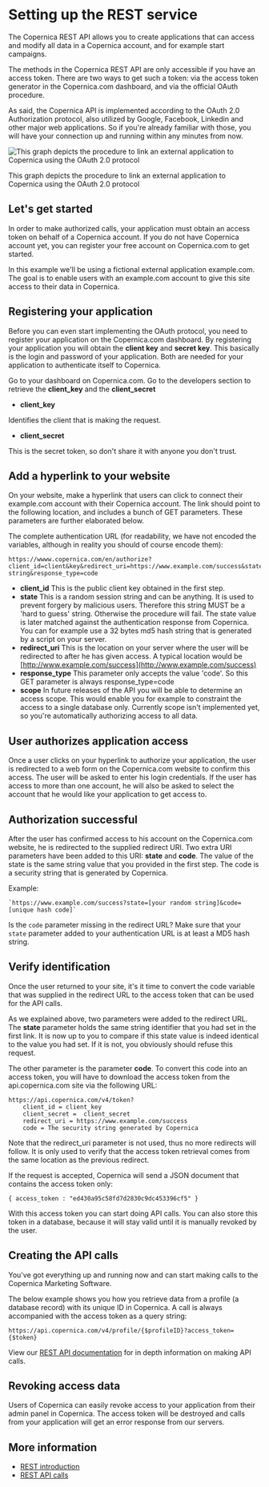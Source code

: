 # Setting up the REST service

The Copernica REST API allows you to create applications that can access
and modify all data in a Copernica account, and for example start
campaigns.

The methods in the Copernica REST API are only accessible if you have an
access token. There are two ways to get such a token: via the access
token generator in the Copernica.com dashboard, and via the official
OAuth procedure.

As said, the Copernica API is implemented according to the OAuth 2.0
Authorization protocol, also utilized by Google, Facebook, Linkedin and
other major web applications. So if you're already familiar with those,
you will have your connection up and running within any minutes from
now.

![This graph depicts the procedure to link an external application to
Copernica using the OAuth 2.0
protocol](../images/oauth-copernica.png "This graph depicts the procedure to link an external application to Copernica using the OAuth 2.0 protocol")

This graph depicts the procedure to link an external application to
Copernica using the OAuth 2.0 protocol

## Let's get started

In order to make authorized calls, your application must obtain an
access token on behalf of a Copernica account. If you do not have
Copernica account yet, you can register your free account on
Copernica.com to get started.

In this example we'll be using a fictional external application
example.com. The goal is to enable users with an example.com account to
give this site access to their data in Copernica.

## Registering your application

Before you can even start implementing the OAuth protocol, you need to
register your application on the Copernica.com dashboard. By registering your application you will
obtain the **client key** and **secret key**. This basically is the
login and password of your application. Both are needed for your
application to authenticate itself to Copernica.

Go to your dashboard on Copernica.com. Go to the developers section to
retrieve the **client\_key** and the **client\_secret**

-   **client\_key**

Identifies the client that is making the request.

-   **client\_secret**

This is the secret token, so don't share it with anyone you don't trust.

## Add a hyperlink to your website

On your website, make a hyperlink that users can click to connect their
example.com account with their Copernica account. The link should point
to the following location, and includes a bunch of GET parameters. These
parameters are further elaborated below.

The complete authentication URL (for readability, we have not encoded
the variables, although in reality you should of course encode them):

    https://wwww.copernica.com/en/authorize?client_id=client&key&redirect_uri=https://www.example.com/success&state=random string&response_type=code

-   **client\_id** This is the public client key obtained in the first
    step.
-   **state** This is a random session string and can be anything. It is
    used to prevent forgery by malicious users. Therefore this string
    MUST be a 'hard to guess' string. Otherwise the procedure will fail.
    The state value is later matched against the authentication response
    from Copernica. You can for example use a 32 bytes md5 hash string
    that is generated by a script on your server.
-   **redirect\_uri** This is the location on your server where the user
    will be redirected to after he has given access. A typical location
    would be
    [http://www.example.com/success](http://www.example.com/success)
-   **response\_type** This parameter only accepts the value 'code'. So
    this GET parameter is always response\_type=code
-   **scope** In future releases of the API you will be able to
    determine an access scope. This would enable you for example to
    constraint the access to a single database only. Currently scope
    isn't implemented yet, so you're automatically authorizing access to
    all data.

User authorizes application access
----------------------------------

Once a user clicks on your hyperlink to authorize your application, the
user is redirected to a web form on the Copernica.com website to confirm
this access. The user will be asked to enter his login credentials. If
the user has access to more than one account, he will also be asked to
select the account that he would like your application to get access to.

## Authorization successful

After the user has confirmed access to his account on the Copernica.com
website, he is redirected to the supplied redirect URI. Two extra URI
parameters have been added to this URI: **state** and **code**. The
value of the state is the same string value that you provided in the
first step. The code is a security string that is generated by
Copernica.

Example:

    `https://www.example.com/success?state=[your random string]&code=[unique hash code]`

Is the `code` parameter missing in the redirect URL? Make sure that your
`state` parameter added to your authentication URL is at least a MD5
hash string.

## Verify identification

Once the user returned to your site, it's it time to convert the code
variable that was supplied in the redirect URL to the access token that
can be used for the API calls.

As we explained above, two parameters were added to the redirect URL.
The **state** parameter holds the same string identifier that you had
set in the first link. It is now up to you to compare if this state
value is indeed identical to the value you had set. If it is not, you
obviously should refuse this request.

The other parameter is the parameter **code**. To convert this code into
an access token, you will have to download the access token from the
api.copernica.com site via the following URL:

    https://api.copernica.com/v4/token?  
        client_id = client_key   
        client_secret =  client_secret   
        redirect_uri = https://www.example.com/success
        code = The security string generated by Copernica

Note that the redirect\_uri parameter is not used, thus no more
redirects will follow. It is only used to verify that the access token
retrieval comes from the same location as the previous redirect.

If the request is accepted, Copernica will send a JSON document that
contains the access token only:

`{ access_token : "ed430a95c58fd7d2830c9dc453396cf5" }`

With this access token you can start doing API calls. You can also store
this token in a database, because it will stay valid until it is
manually revoked by the user.

## Creating the API calls

You've got everything up and running now and can start making calls to
the Copernica Marketing Software.

The below example shows you how you retrieve data from a profile (a
database record) with its unique ID in Copernica. A call is always
accompanied with the access token as a query string:

`https://api.copernica.com/v4/profile/{$profileID}?access_token={$token}`

View our [REST API documentation](./rest-api.md) for in depth
information on making API calls.

## Revoking access data

Users of Copernica can easily revoke access to your application from
their admin panel in Copernica. The access token will be destroyed and
calls from your application will get an error response from our servers.

## More information

* [REST introduction](./rest-introduction)
* [REST API calls](./rest-api.md)
